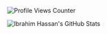 ![Profile Views Counter](https://komarev.com/ghpvc/?username=Ibrahimhass)

![Ibrahim Hassan's GitHub Stats](https://github-readme-stats.vercel.app/api?username=Ibrahimhass&show_icons=true&count_private=true&theme=dark)
